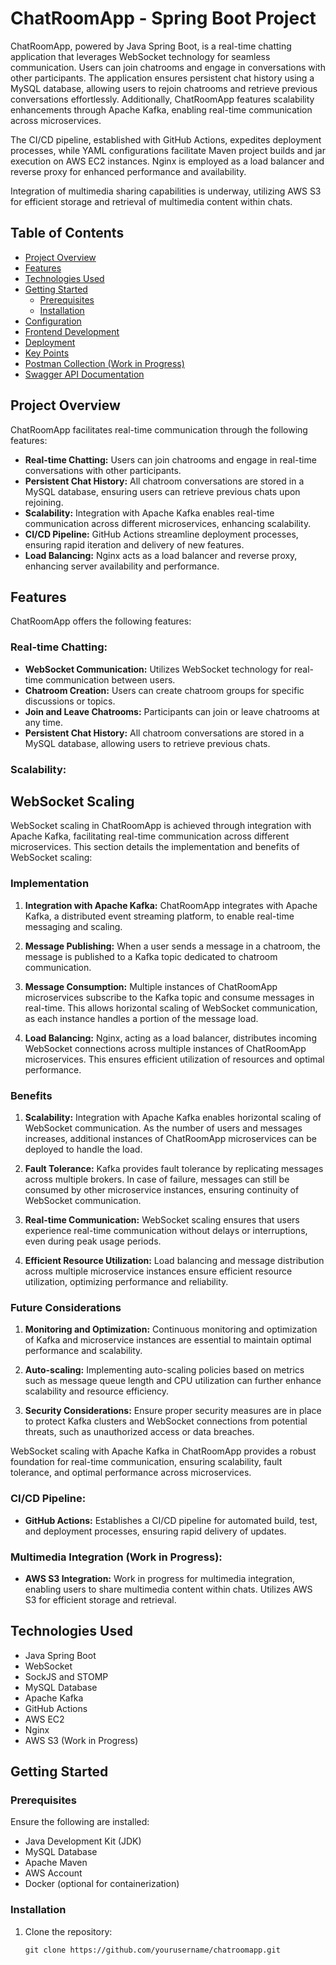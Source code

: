 # ChatRoomApp - Spring Boot Project

ChatRoomApp, powered by Java Spring Boot, is a real-time chatting application that leverages WebSocket technology for seamless communication. Users can join chatrooms and engage in conversations with other participants. The application ensures persistent chat history using a MySQL database, allowing users to rejoin chatrooms and retrieve previous conversations effortlessly. Additionally, ChatRoomApp features scalability enhancements through Apache Kafka, enabling real-time communication across microservices. 

The CI/CD pipeline, established with GitHub Actions, expedites deployment processes, while YAML configurations facilitate Maven project builds and jar execution on AWS EC2 instances. Nginx is employed as a load balancer and reverse proxy for enhanced performance and availability.

Integration of multimedia sharing capabilities is underway, utilizing AWS S3 for efficient storage and retrieval of multimedia content within chats.

## Table of Contents

- [Project Overview](#project-overview)
- [Features](#features)
- [Technologies Used](#technologies-used)
- [Getting Started](#getting-started)
  - [Prerequisites](#prerequisites)
  - [Installation](#installation)
- [Configuration](#configuration)
- [Frontend Development](#frontend-development)
- [Deployment](#deployment)
- [Key Points](#key-points)
- [Postman Collection (Work in Progress)](#postman-collection-work-in-progress)
- [Swagger API Documentation](#swagger-api-documentation)

## Project Overview

ChatRoomApp facilitates real-time communication through the following features:

- **Real-time Chatting:** Users can join chatrooms and engage in real-time conversations with other participants.
- **Persistent Chat History:** All chatroom conversations are stored in a MySQL database, ensuring users can retrieve previous chats upon rejoining.
- **Scalability:** Integration with Apache Kafka enables real-time communication across different microservices, enhancing scalability.
- **CI/CD Pipeline:** GitHub Actions streamline deployment processes, ensuring rapid iteration and delivery of new features.
- **Load Balancing:** Nginx acts as a load balancer and reverse proxy, enhancing server availability and performance.

## Features

ChatRoomApp offers the following features:

### Real-time Chatting:
- **WebSocket Communication:** Utilizes WebSocket technology for real-time communication between users.
- **Chatroom Creation:** Users can create chatroom groups for specific discussions or topics.
- **Join and Leave Chatrooms:** Participants can join or leave chatrooms at any time.
- **Persistent Chat History:** All chatroom conversations are stored in a MySQL database, allowing users to retrieve previous chats.

### Scalability:



## WebSocket Scaling

WebSocket scaling in ChatRoomApp is achieved through integration with Apache Kafka, facilitating real-time communication across different microservices. This section details the implementation and benefits of WebSocket scaling:

### Implementation

1. **Integration with Apache Kafka:** ChatRoomApp integrates with Apache Kafka, a distributed event streaming platform, to enable real-time messaging and scaling.
   
2. **Message Publishing:** When a user sends a message in a chatroom, the message is published to a Kafka topic dedicated to chatroom communication.
   
3. **Message Consumption:** Multiple instances of ChatRoomApp microservices subscribe to the Kafka topic and consume messages in real-time. This allows horizontal scaling of WebSocket communication, as each instance handles a portion of the message load.
   
4. **Load Balancing:** Nginx, acting as a load balancer, distributes incoming WebSocket connections across multiple instances of ChatRoomApp microservices. This ensures efficient utilization of resources and optimal performance.

### Benefits

1. **Scalability:** Integration with Apache Kafka enables horizontal scaling of WebSocket communication. As the number of users and messages increases, additional instances of ChatRoomApp microservices can be deployed to handle the load.
   
2. **Fault Tolerance:** Kafka provides fault tolerance by replicating messages across multiple brokers. In case of failure, messages can still be consumed by other microservice instances, ensuring continuity of WebSocket communication.
   
3. **Real-time Communication:** WebSocket scaling ensures that users experience real-time communication without delays or interruptions, even during peak usage periods.
   
4. **Efficient Resource Utilization:** Load balancing and message distribution across multiple microservice instances ensure efficient resource utilization, optimizing performance and reliability.

### Future Considerations

1. **Monitoring and Optimization:** Continuous monitoring and optimization of Kafka and microservice instances are essential to maintain optimal performance and scalability.
   
2. **Auto-scaling:** Implementing auto-scaling policies based on metrics such as message queue length and CPU utilization can further enhance scalability and resource efficiency.
   
3. **Security Considerations:** Ensure proper security measures are in place to protect Kafka clusters and WebSocket connections from potential threats, such as unauthorized access or data breaches.

WebSocket scaling with Apache Kafka in ChatRoomApp provides a robust foundation for real-time communication, ensuring scalability, fault tolerance, and optimal performance across microservices.


### CI/CD Pipeline:
- **GitHub Actions:** Establishes a CI/CD pipeline for automated build, test, and deployment processes, ensuring rapid delivery of updates.

### Multimedia Integration (Work in Progress):
- **AWS S3 Integration:** Work in progress for multimedia integration, enabling users to share multimedia content within chats. Utilizes AWS S3 for efficient storage and retrieval.

## Technologies Used

- Java Spring Boot
- WebSocket
- SockJS and STOMP
- MySQL Database
- Apache Kafka
- GitHub Actions
- AWS EC2
- Nginx
- AWS S3 (Work in Progress)

## Getting Started

### Prerequisites

Ensure the following are installed:

- Java Development Kit (JDK)
- MySQL Database
- Apache Maven
- AWS Account
- Docker (optional for containerization)

### Installation

1. Clone the repository:

   ```shell
   git clone https://github.com/yourusername/chatroomapp.git
